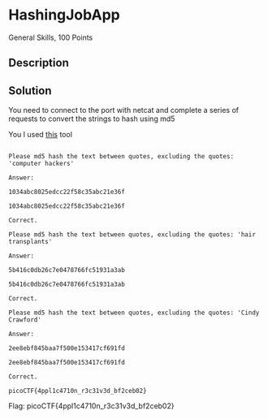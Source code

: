 # HashingJobApp
General Skills, 100 Points
## Description
## Solution 
You need to connect to the port with netcat and complete a series of requests to convert the strings to hash using md5

You I used [this](https://www.md5hashgenerator.com/) tool

```firewizard@firewizard-VirtualBox:~$ nc saturn.picoctf.net 63116

Please md5 hash the text between quotes, excluding the quotes: 'computer hackers'

Answer: 

1034abc8025edcc22f58c35abc21e36f

1034abc8025edcc22f58c35abc21e36f

Correct.

Please md5 hash the text between quotes, excluding the quotes: 'hair transplants'

Answer: 

5b416c0db26c7e0478766fc51931a3ab

5b416c0db26c7e0478766fc51931a3ab

Correct.

Please md5 hash the text between quotes, excluding the quotes: 'Cindy Crawford'

Answer: 

2ee8ebf845baa7f500e153417cf691fd

2ee8ebf845baa7f500e153417cf691fd

Correct.

picoCTF{4ppl1c4710n_r3c31v3d_bf2ceb02}
```

Flag: picoCTF{4ppl1c4710n_r3c31v3d_bf2ceb02}


